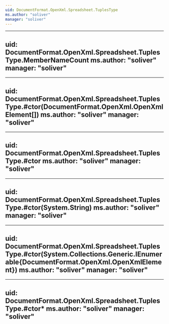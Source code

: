 ```yaml
---
uid: DocumentFormat.OpenXml.Spreadsheet.TuplesType
ms.author: "soliver"
manager: "soliver"
---
```


---
uid: DocumentFormat.OpenXml.Spreadsheet.TuplesType.MemberNameCount
ms.author: "soliver"
manager: "soliver"
---

---
uid: DocumentFormat.OpenXml.Spreadsheet.TuplesType.#ctor(DocumentFormat.OpenXml.OpenXmlElement[])
ms.author: "soliver"
manager: "soliver"
---

---
uid: DocumentFormat.OpenXml.Spreadsheet.TuplesType.#ctor
ms.author: "soliver"
manager: "soliver"
---

---
uid: DocumentFormat.OpenXml.Spreadsheet.TuplesType.#ctor(System.String)
ms.author: "soliver"
manager: "soliver"
---

---
uid: DocumentFormat.OpenXml.Spreadsheet.TuplesType.#ctor(System.Collections.Generic.IEnumerable{DocumentFormat.OpenXml.OpenXmlElement})
ms.author: "soliver"
manager: "soliver"
---

---
uid: DocumentFormat.OpenXml.Spreadsheet.TuplesType.#ctor*
ms.author: "soliver"
manager: "soliver"
---
